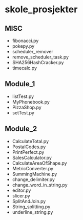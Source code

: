 # skole_prosjekter

## MISC
  * fibonacci.py
  * pokepy.py
  * scheduler_remover
  * remove_scheduler_task.py
  * SHA256HashCracker.py
  * timecalc.py

## Module_1
  * listTest.py
  * MyPhonebook.py
  * PizzaShop.py
  * setTest.py

## Module_2
  * CalculateTotal.py
  * PostalCodes.py
  * PrintPerfect.py
  * SalesCalculator.py
  * CalculateAreaOfShape.py
  * MetricConverter.py
  * SummingMachine.py
  * change_delimiter.py
  * change_word_in_string.py
  * editor.py
  * slicer.py
  * SplitAndJoin.py
  * String_splitting.py
  * underline_string.py
